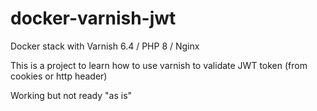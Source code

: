 # docker-varnish-jwt
Docker stack with Varnish 6.4 / PHP 8 / Nginx

This is a project to learn how to use varnish to validate JWT token (from cookies or http header)

Working but not ready "as is"
